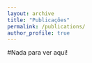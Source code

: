 ```yaml
---
layout: archive
title: "Publicações"
permalink: /publications/
author_profile: true
---
```


#Nada para ver aqui!
